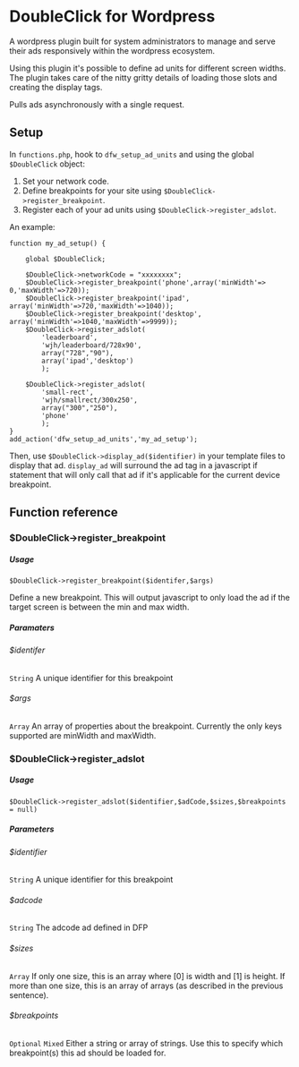 # DoubleClick for Wordpress

A wordpress plugin built for system administrators to manage and serve their ads responsively within the wordpress ecosystem.

Using this plugin it's possible to define ad units for different screen widths. The plugin takes care of the nitty gritty details of loading those slots and creating the display tags.

Pulls ads asynchronously with a single request.

## Setup

In `functions.php`, hook to `dfw_setup_ad_units` and using the global `$DoubleClick` object:

1. Set your network code.
2. Define breakpoints for your site using `$DoubleClick->register_breakpoint`.
3. Register each of your ad units using `$DoubleClick->register_adslot`.

An example:

	function my_ad_setup() {
	
		global $DoubleClick;
		
		$DoubleClick->networkCode = "xxxxxxxx";
		$DoubleClick->register_breakpoint('phone',array('minWidth'=>	0,'maxWidth'=>720));
		$DoubleClick->register_breakpoint('ipad',	array('minWidth'=>720,'maxWidth'=>1040));
		$DoubleClick->register_breakpoint('desktop',	array('minWidth'=>1040,'maxWidth'=>9999));
		$DoubleClick->register_adslot(
			'leaderboard',
			'wjh/leaderboard/728x90',
			array("728","90"),
			array('ipad','desktop')
			);
		
		$DoubleClick->register_adslot(
			'small-rect',
			'wjh/smallrect/300x250',
			array("300","250"),
			'phone'
			);
	}
	add_action('dfw_setup_ad_units','my_ad_setup');

Then, use `$DoubleClick->display_ad($identifier)` in your template files to display that ad. `display_ad` will surround the ad tag in a javascript if statement that will only call that ad if it's applicable for the current device breakpoint.

## Function reference

### $DoubleClick->register_breakpoint

##### Usage

    $DoubleClick->register_breakpoint($identifer,$args)
    
Define a new breakpoint. This will output javascript to only load the ad if the target screen is between the min and max width.

    

##### Paramaters

###### $identifer
`String` A unique identifier for this breakpoint

###### $args
`Array` An array of properties about the breakpoint. Currently the only keys supported are minWidth and maxWidth.

### $DoubleClick->register_adslot

##### Usage

    $DoubleClick->register_adslot($identifier,$adCode,$sizes,$breakpoints = null)
    
##### Parameters

###### $identifier
`String` A unique identifier for this breakpoint

###### $adcode
`String` The adcode ad defined in DFP

###### $sizes
`Array` If only one size, this is an array where [0] is width and [1] is height. If more than one size, this is an array of arrays (as described in the previous sentence).

###### $breakpoints
`Optional` `Mixed` Either a string or array of strings. Use this to specify which breakpoint(s) this ad should be loaded for.




